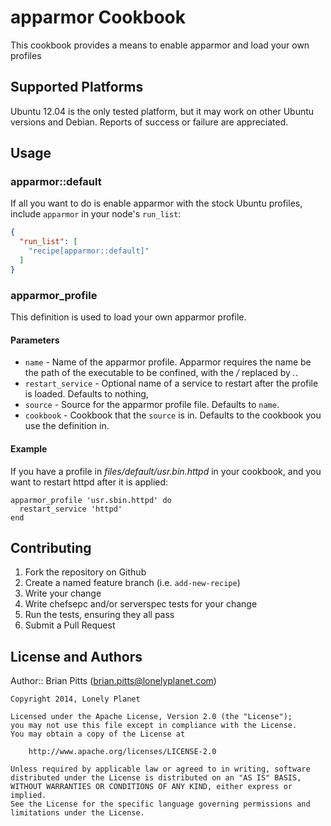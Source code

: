 # apparmor Cookbook

This cookbook provides a means to enable apparmor and load your own profiles

## Supported Platforms

Ubuntu 12.04 is the only tested platform, but it may work on other Ubuntu versions and Debian. Reports of success or failure are appreciated.

## Usage

### apparmor::default

If all you want to do is enable apparmor with the stock Ubuntu profiles, include `apparmor` in your node's `run_list`:

```json
{
  "run_list": [
    "recipe[apparmor::default]"
  ]
}
```

### apparmor\_profile

This definition is used to load your own apparmor profile.

#### Parameters

* `name` - Name of the apparmor profile. Apparmor requires the name be the path of the executable to be confined, with the _/_ replaced by _._.
* `restart_service` - Optional name of a service to restart after the profile is loaded. Defaults to nothing,
* `source` - Source for the apparmor profile file. Defaults to `name`.
* `cookbook` - Cookbook that the `source` is in. Defaults to the cookbook you use the definition in.

#### Example

If you have a profile in *files/default/usr.bin.httpd* in your cookbook, and you want to restart httpd after it is applied:

```
apparmor_profile 'usr.sbin.httpd' do
  restart_service 'httpd'
end
```

## Contributing

1. Fork the repository on Github
2. Create a named feature branch (i.e. `add-new-recipe`)
3. Write your change
4. Write chefsepc and/or serverspec tests for your change
5. Run the tests, ensuring they all pass
6. Submit a Pull Request

## License and Authors

Author:: Brian Pitts (brian.pitts@lonelyplanet.com)

```text
Copyright 2014, Lonely Planet

Licensed under the Apache License, Version 2.0 (the "License");
you may not use this file except in compliance with the License.
You may obtain a copy of the License at

    http://www.apache.org/licenses/LICENSE-2.0

Unless required by applicable law or agreed to in writing, software
distributed under the License is distributed on an "AS IS" BASIS,
WITHOUT WARRANTIES OR CONDITIONS OF ANY KIND, either express or implied.
See the License for the specific language governing permissions and
limitations under the License.
```
